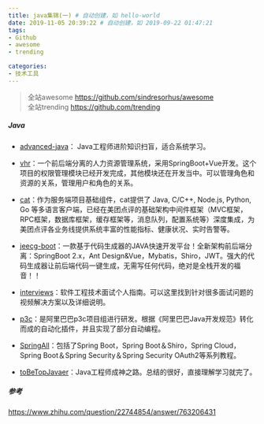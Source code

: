 ```yaml
---
title: java集锦(一) # 自动创建，如 hello-world   
date: 2019-11-05 20:39:22 # 自动创建，如 2019-09-22 01:47:21  
tags: 
- Github
- awesome
- trending

categories:
- 技术工具  
---
```


>全站awesome https://github.com/sindresorhus/awesome  
>全站trending https://github.com/trending

##### Java
* [advanced-java](https://github.com/doocs/advanced-java)： Java工程师进阶知识扫盲，适合系统学习。  

* [vhr](https://github.com/lenve/vhr)：一个前后端分离的人力资源管理系统，采用SpringBoot+Vue开发。这个项目的权限管理模块已经开发完成，其他模块还在开发当中。可以管理角色和资源的关系，管理用户和角色的关系。  

* [cat](https://github.com/dianping/cat)：作为服务端项目基础组件，cat提供了 Java, C/C++, Node.js, Python, Go 等多语言客户端，已经在美团点评的基础架构中间件框架（MVC框架，RPC框架，数据库框架，缓存框架等，消息队列，配置系统等）深度集成，为美团点评各业务线提供系统丰富的性能指标、健康状况、实时告警等。

* [jeecg-boot](https://github.com/zhangdaiscott/jeecg-boot)：一款基于代码生成器的JAVA快速开发平台！全新架构前后端分离：SpringBoot 2.x，Ant Design&Vue，Mybatis，Shiro，JWT。强大的代码生成器让前后端代码一键生成，无需写任何代码，绝对是全栈开发的福音！！

* [interviews](https://github.com/kdn251/interviews)：软件工程技术面试个人指南。可以这里找到针对很多面试问题的视频解决方案以及详细说明。

* [p3c](https://github.com/alibaba/p3c)：是阿里巴巴p3c项目组进行研发。根据《阿里巴巴Java开发规范》转化而成的自动化插件，并且实现了部分自动编程。

* [SpringAll](https://github.com/wuyouzhuguli/SpringAll)：包括了Spring Boot，Spring Boot＆Shiro，Spring Cloud，Spring Boot＆Spring Security＆Spring Security OAuth2等系列教程。

* [toBeTopJavaer](https://github.com/hollischuang/toBeTopJavaer)：Java工程师成神之路。总结的很好，直接理解学习就完了。

##### 参考
https://www.zhihu.com/question/22744854/answer/763206431
